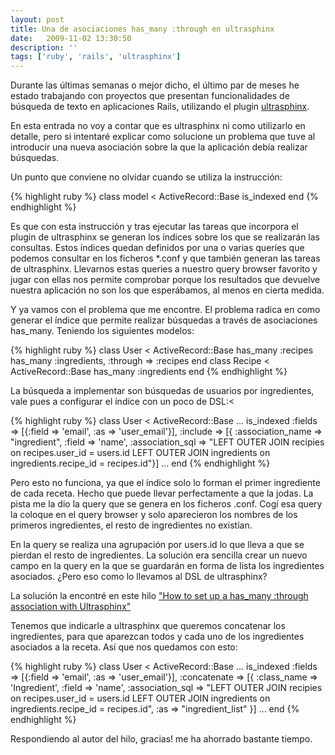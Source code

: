 ```yaml
---
layout: post
title: Una de asociaciones has_many :through en ultrasphinx
date:   2009-11-02 13:30:50
description: ''
tags: ['ruby', 'rails', 'ultrasphinx']
---
```


Durante las últimas semanas o mejor dicho, el último par de meses he estado trabajando con proyectos que presentan funcionalidades de búsqueda de texto en aplicaciones Rails, utilizando el plugin [ultrasphinx](http://github.com/fauna/ultrasphinx/).

En esta entrada no voy a contar que es ultrasphinx ni como utilizarlo en detalle, pero si intentaré explicar como solucione un problema que tuve al introducir una nueva asociación sobre la que la aplicación debía realizar búsquedas.

Un punto que conviene no olvidar cuando se utiliza la instrucción:

{% highlight ruby %}
 class model < ActiveRecord::Base
   is_indexed
 end
{% endhighlight %}

Es que con esta instrucción y tras ejecutar las tareas que incorpora el plugin de ultrasphinx se generan los índices sobre los que se realizarán las consultas. Estos índices quedan definidos por una o varias queries que podemos consultar en los ficheros *.conf y que también generan las tareas de ultrasphinx. Llevarnos estas queries a nuestro query browser favorito y jugar con ellas nos permite comprobar porque los resultados que devuelve nuestra aplicación no son los que esperábamos, al menos en cierta medida.

Y ya vamos con el problema que me encontre. El problema radica en como generar el índice que permite realizar búsquedas a través de asociaciones has_many. Teniendo los siguientes modelos:

{% highlight ruby %}
 class User < ActiveRecord::Base
   has_many :recipes
   has_many :ingredients, :through => :recipes
 end
 class Recipe < ActiveRecord::Base
   has_many :ingredients
 end
{% endhighlight %}

La búsqueda a implementar son búsquedas de usuarios por ingredientes, vale pues a configurar el índice con un poco de DSL:<

{% highlight ruby %}
 class User < ActiveRecord::Base
   ...
   is_indexed :fields => [{:field => 'email', :as => 'user_email'}],
              :include => [{
                 :association_name => "ingredient",
                 :field => 'name',
                 :association_sql => "LEFT OUTER JOIN recipies on recipes.user_id = users.id LEFT OUTER JOIN ingredients on ingredients.recipe_id = recipes.id"}]
   ...
 end
{% endhighlight %}

Pero esto no funciona, ya que el índice solo lo forman el primer ingrediente de cada receta. Hecho que puede llevar perfectamente a que la jodas. La pista me la dio la query que se genera en los ficheros .conf. Cogí esa query la coloque en el query browser y solo aparecieron los nombres de los primeros ingredientes, el resto de ingredientes no existían.

En la query se realiza una agrupación por users.id lo que lleva a que se pierdan el resto de ingredientes. La solución era sencilla crear un nuevo campo en la query en la que se guardarán en forma de lista los ingredientes asociados. ¿Pero eso como lo llevamos al DSL de ultrasphinx?

La solución la encontré en este hilo ["How to set up a has_many :through association with Ultrasphinx"](http://www.ruby-forum.com/topic/179278)

Tenemos que indicarle a ultrasphinx que queremos concatenar los ingredientes, para que aparezcan todos y cada uno de los ingredientes asociados a la receta. Así que nos quedamos con esto:

{% highlight ruby %}
 class User < ActiveRecord::Base
   ...
   is_indexed :fields => [{:field => 'email', :as => 'user_email'}],
              :concatenate => [{
                   :class_name => 'Ingredient',
                   :field => 'name',
                   :association_sql => "LEFT OUTER JOIN recipies on recipes.user_id = users.id LEFT OUTER JOIN ingredients on ingredients.recipe_id = recipes.id",
                   :as => "ingredient_list"
               }]
   ...
 end
{% endhighlight %}

Respondiendo al autor del hilo, gracias! me ha ahorrado bastante tiempo.
